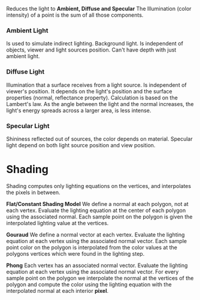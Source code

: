 Reduces the light to **Ambient, Diffuse and Specular**
The Illumination (color intensity) of a point is the sum of all those components.

### Ambient Light
Is used to simulate indirect lighting. Background light. Is independent of objects, viewer and light sources position. Can't have depth with just ambient light.

### Diffuse Light
Illumination that a surface receives from a light source. Is independent of viewer's position.
It depends on the light's position and the surface properties (normal, reflectance property).
Calculation is based on the Lambert's law.
As the angle between the light and the normal increases, the light's energy spreads across a larger area, is less intense. 

### Specular Light

Shininess reflected out of sources, the color depends on material. Specular light depend on both light source position and view position.


# Shading
Shading computes only lighting equations on the vertices, and interpolates the pixels in between.

**Flat/Constant Shading Model**
We define a normal at each polygon, not at each vertex. 
Evaluate the lighting equation at the center of each polygon using the associated normal. 
Each sample point on the polygon is given the interpolated lighting value at the vertices.

**Gouraud**
We define a normal vector at each vertex.
Evaluate the lighting equation at each vertex using the associated normal vector.
Each sample point color on the polygon is interpolated from the color values at the polygons vertices which were found in the lighting step.

**Phong**
Each vertex has an associated normal vector.
Evaluate the lighting equation at each vertex using the associated normal vector.
For every sample point on the polygon we interpolate the normal at the vertices of the polygon and compute the color using the lighting equation with the interpolated normal at each interior **pixel**.
